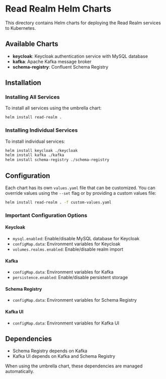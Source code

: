 # Read Realm Helm Charts

This directory contains Helm charts for deploying the Read Realm services to Kubernetes.

## Available Charts

- **keycloak**: Keycloak authentication service with MySQL database
- **kafka**: Apache Kafka message broker
- **schema-registry**: Confluent Schema Registry

## Installation

### Installing All Services

To install all services using the umbrella chart:

```bash
helm install read-realm .
```

### Installing Individual Services

To install individual services:

```bash
helm install keycloak ./keycloak
helm install kafka ./kafka
helm install schema-registry ./schema-registry
```

## Configuration

Each chart has its own `values.yaml` file that can be customized. You can override values using the `--set` flag or by providing a custom values file:

```bash
helm install read-realm . -f custom-values.yaml
```

### Important Configuration Options

#### Keycloak

- `mysql.enabled`: Enable/disable MySQL database for Keycloak
- `configMap.data`: Environment variables for Keycloak
- `volumes.realms.enabled`: Enable/disable realm import

#### Kafka

- `configMap.data`: Environment variables for Kafka
- `persistence.enabled`: Enable/disable persistent storage

#### Schema Registry

- `configMap.data`: Environment variables for Schema Registry

#### Kafka UI

- `configMap.data`: Environment variables for Kafka UI

## Dependencies

- Schema Registry depends on Kafka
- Kafka UI depends on Kafka and Schema Registry

When using the umbrella chart, these dependencies are managed automatically.
